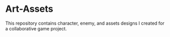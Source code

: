 # Art-Assets
This repository contains character, enemy, and assets designs I created for a collaborative game project.
